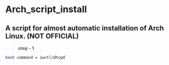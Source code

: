 # Arch_script_install

## A script for almost automatic installation of Arch Linux. (NOT OFFICIAL)

> **step - 1**

```bash
bash command = iwctl/dhcpd
```
